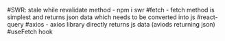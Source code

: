 #SWR: stale while revalidate method - npm i swr
#fetch - fetch method is simplest and returns json data which needs to be converted into js
#react-query
#axios - axios library directly returns js data (aviods returning json)
#useFetch hook